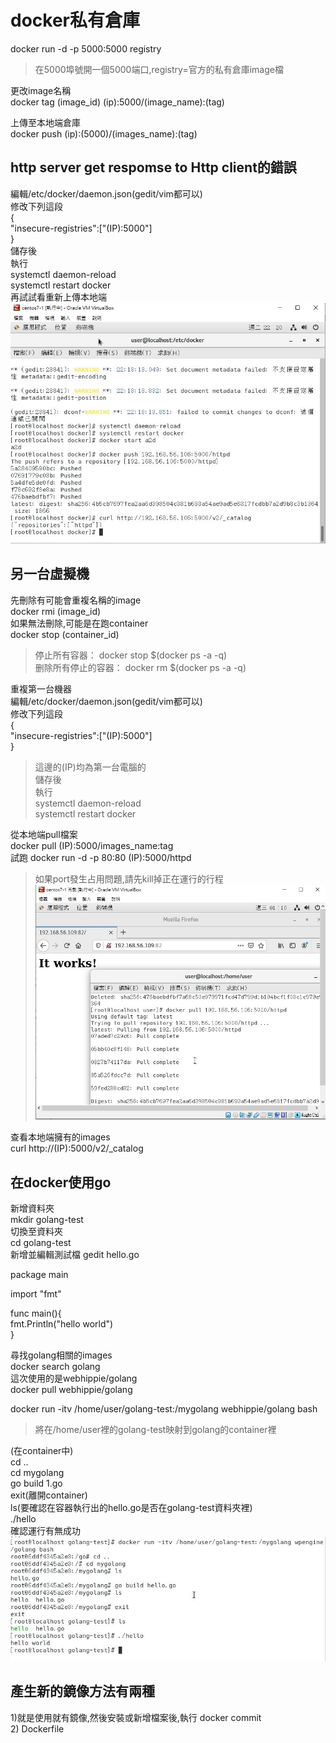 # docker私有倉庫  

docker run -d -p 5000:5000 registry  
>在5000埠號開一個5000端口,registry=官方的私有倉庫image檔  

更改image名稱  
docker tag (image_id) (ip):5000/(image_name):(tag)  

上傳至本地端倉庫  
docker push (ip):(5000)/(images_name):(tag)  

## http server get respomse to Http client的錯誤  
編輯/etc/docker/daemon.json(gedit/vim都可以)  
修改下列這段  
{  
 "insecure-registries":["(IP):5000"]   
}  
儲存後  
執行  
systemctl daemon-reload  
systemctl restart docker  
再試試看重新上傳本地端  
![image](https://github.com/sleepy9487/Linux-docker-note/blob/master/images/docker-%E7%A7%81%E6%9C%89%E5%80%89%E5%BA%AB.JPG)

## 另一台虛擬機  
先刪除有可能會重複名稱的image  
docker rmi (image_id)  
如果無法刪除,可能是在跑container  
docker stop (container_id)  
>停止所有容器： docker stop $(docker ps -a -q)  
>删除所有停止的容器： docker rm $(docker ps -a -q)  

重複第一台機器  
編輯/etc/docker/daemon.json(gedit/vim都可以)  
修改下列這段  
{  
 "insecure-registries":["(IP):5000"]   
}  
>這邊的(IP)均為第一台電腦的  
儲存後  
執行  
systemctl daemon-reload  
systemctl restart docker  

從本地端pull檔案  
docker pull (IP):5000/images_name:tag  
試跑   docker run -d -p 80:80 (IP):5000/httpd  
>如果port發生占用問題,請先kill掉正在運行的行程  
![image](https://github.com/sleepy9487/Linux-docker-note/blob/master/images/docker-%E7%A7%81%E6%9C%89%E5%80%89%E5%BA%AB2.JPG)

查看本地端擁有的images  
curl http://(IP):5000/v2/_catalog   


## 在docker使用go  

新增資料夾  
mkdir golang-test  
切換至資料夾  
cd golang-test  
新增並編輯測試檔 gedit hello.go  

package main  

import "fmt"  

func main(){  
	fmt.Println("hello world")  
}  

尋找golang相關的images  
docker search golang  
這次使用的是webhippie/golang  
docker pull webhippie/golang  

docker run -itv /home/user/golang-test:/mygolang webhippie/golang bash 
>將在/home/user裡的golang-test映射到golang的container裡  

(在container中)  
cd ..   
cd mygolang  
go build 1.go   
exit(離開container)  
ls(要確認在容器執行出的hello.go是否在golang-test資料夾裡)  
./hello   
確認運行有無成功  
![image](https://github.com/sleepy9487/Linux-docker-note/blob/master/images/build.go.JPG)

## 產生新的鏡像方法有兩種  
1)就是使用就有鏡像,然後安裝或新增檔案後,執行 docker commit   
2) Dockerfile  
